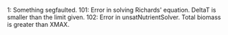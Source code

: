 1: Something segfaulted.
101: Error in solving Richards' equation. DeltaT is smaller than the limit given. 
102: Error in unsatNutrientSolver. Total biomass is greater than XMAX.